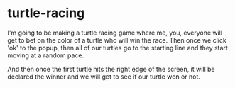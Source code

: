 # turtle-racing

I'm going to be making a turtle racing game where me, you, everyone will get to bet on the color of a turtle who will win the race. Then once we click 'ok' to the popup, then all of our turtles go to the starting line and they start moving at a random pace. 

And then once the first turtle hits the right edge of the screen, it will be declared the winner and we will get to see if our turtle won or not.
